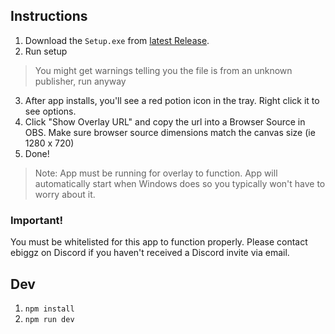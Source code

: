 
## Instructions
1. Download the `Setup.exe` from [latest Release](https://github.com/ebiggz/ph-discord-activity-overlay/releases/latest).
2. Run setup 
> You might get warnings telling you the file is from an unknown publisher, run anyway
3. After app installs, you'll see a red potion icon in the tray. Right click it to see options.
4. Click "Show Overlay URL" and copy the url into a Browser Source in OBS. Make sure browser source dimensions match the canvas size (ie 1280 x 720)
5. Done!
> Note: App must be running for overlay to function. App will automatically start when Windows does so you typically won't have to worry about it.

### Important!
You must be whitelisted for this app to function properly. Please contact ebiggz on Discord if you haven't received a Discord invite via email.

## Dev

1. `npm install`
2. `npm run dev`
